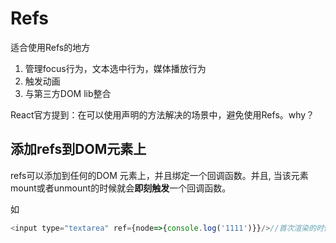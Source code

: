 # Refs

适合使用Refs的地方

1. 管理focus行为，文本选中行为，媒体播放行为
2. 触发动画
3. 与第三方DOM lib整合

React官方提到：在可以使用声明的方法解决的场景中，避免使用Refs。why？

## 添加refs到DOM元素上

refs可以添加到任何的DOM 元素上，并且绑定一个回调函数。并且, 当该元素mount或者unmount的时候就会**即刻触发**一个回调函数。

如

```js
<input type="textarea" ref={node=>{console.log('1111')}}/>//首次渲染的时候就会打印出1111
```

## 




